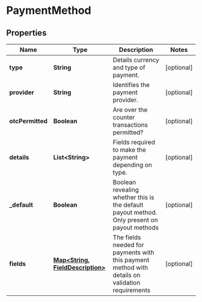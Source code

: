 
# PaymentMethod

## Properties
Name | Type | Description | Notes
------------ | ------------- | ------------- | -------------
**type** | **String** | Details currency and type of payment. |  [optional]
**provider** | **String** | Identifies the payment provider. |  [optional]
**otcPermitted** | **Boolean** | Are over the counter transactions permitted? |  [optional]
**details** | **List&lt;String&gt;** | Fields required to make the payment depending on type. |  [optional]
**_default** | **Boolean** | Boolean revealing whether this is the default payout method. Only present on payout methods |  [optional]
**fields** | [**Map&lt;String, FieldDescription&gt;**](FieldDescription.md) | The fields needed for payments with this payment method with details on validation requirements |  [optional]



